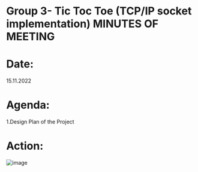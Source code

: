  # Group 3- Tic Toc Toe (TCP/IP socket implementation) MINUTES OF MEETING

# Date: 
15.11.2022 
# Agenda:
1.Design Plan of the Project 

 # Action:


 ![image](https://user-images.githubusercontent.com/101192229/201910197-5b6b671e-2946-479a-993f-adc539fd45af.png)


 

